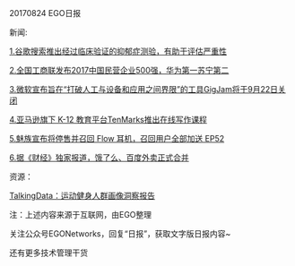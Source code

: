 20170824 EGO日报

新闻:

[1.谷歌搜索推出经过临床验证的抑郁症测验，有助于评估严重性](https://news.cnblogs.com/n/576795/)

[2.全国工商联发布2017中国民营企业500强，华为第一苏宁第二](http://tech.qq.com/a/20170824/029916.htm)

[3.微软宣布旨在“打破人工与设备和应用之间界限”的工具GigJam将于9月22日关闭](https://news.cnblogs.com/n/576800/)

[4.亚马逊旗下 K-12 教育平台TenMarks推出在线写作课程](https://news.cnblogs.com/n/576799/)

[5.魅族宣布将停售并召回 Flow 耳机，召回用户全部加送 EP52](https://news.cnblogs.com/n/576815/)

[6.据《财经》独家报道，饿了么、百度外卖正式合并](http://tech.qq.com/a/20170824/025680.htm)

资源：

[TalkingData：运动健身人群画像洞察报告](http://mi.talkingdata.com/report-detail.html?id=544)

注：上述内容来源于互联网，由EGO整理

关注公众号EGONetworks，回复“日报”，获取文字版日报内容~

还有更多技术管理干货
